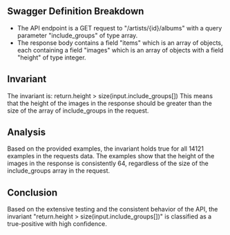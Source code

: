 ## Swagger Definition Breakdown
- The API endpoint is a GET request to "/artists/{id}/albums" with a query parameter "include_groups" of type array.
- The response body contains a field "items" which is an array of objects, each containing a field "images" which is an array of objects with a field "height" of type integer.

## Invariant
The invariant is: return.height > size(input.include_groups[])
This means that the height of the images in the response should be greater than the size of the array of include_groups in the request.

## Analysis
Based on the provided examples, the invariant holds true for all 14121 examples in the requests data. The examples show that the height of the images in the response is consistently 64, regardless of the size of the include_groups array in the request.

## Conclusion
Based on the extensive testing and the consistent behavior of the API, the invariant "return.height > size(input.include_groups[])" is classified as a true-positive with high confidence.
